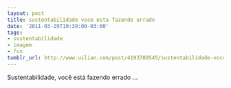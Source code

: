 ```yaml
---
layout: post
title: sustentabilidade voce esta fazendo errado
date: '2011-03-29T19:39:00-03:00'
tags:
- sustentabilidade
- imagem
- fun
tumblr_url: http://www.uilian.com/post/4193788545/sustentabilidade-voce-esta-fazendo-errado
---
```

Sustentabilidade, você está fazendo errado …
